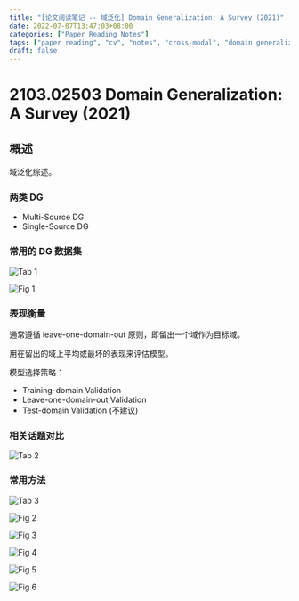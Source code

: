 ```yaml
---
title: "[论文阅读笔记 -- 域泛化] Domain Generalization: A Survey (2021)"
date: 2022-07-07T13:47:03+08:00
categories: ["Paper Reading Notes"]
tags: ["paper reading", "cv", "notes", "cross-modal", "domain generalization", "survey"]
draft: false
---
```


# 2103.02503 Domain Generalization: A Survey (2021)

## 概述

域泛化综述。  

### 两类 DG
+ Multi-Source DG
+ Single-Source DG

### 常用的 DG 数据集

![Tab 1](/images/2022/PRN253/T1.png)

![Fig 1](/images/2022/PRN253/1.png)

### 表现衡量

通常遵循 leave-one-domain-out 原则，即留出一个域作为目标域。  

用在留出的域上平均或最坏的表现来评估模型。  

模型选择策略：  
+ Training-domain Validation
+ Leave-one-domain-out Validation
+ Test-domain Validation (不建议)

### 相关话题对比

![Tab 2](/images/2022/PRN253/T2.png)

### 常用方法

![Tab 3](/images/2022/PRN253/T3.png)

![Fig 2](/images/2022/PRN253/2.png)

![Fig 3](/images/2022/PRN253/3.png)

![Fig 4](/images/2022/PRN253/4.png)

![Fig 5](/images/2022/PRN253/5.png)

![Fig 6](/images/2022/PRN253/6.png)
